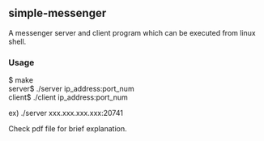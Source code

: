 ## simple-messenger
A messenger server and client program which can be executed from linux shell. 

### Usage

$ make<br/>
server$ ./server ip_address:port_num<br/>
client$ ./client ip_address:port_num<br/>

ex) ./server xxx.xxx.xxx.xxx:20741


Check pdf file for brief explanation.
